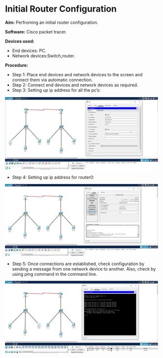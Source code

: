 # **Initial Router Configuration**

**Aim:** Perfroming an initial router configuration.

**Software:** Cisco packet tracer.

**Devices used:**
- End devices: PC.
- Network devices:Switch,router.

**Procedure:**

- Step 1: Place end devices and network devices to the screen and connect them via automatic connection.
- Step 2: Connect end devices and network devices as required.
- Step 3: Setting up ip address for all the pc’s:

![](https://github.com/ayushi424/Computer-Networking-Lab/blob/main/Initial%20Router%20Configuration/Images/r1.jpg)

- Step 4: Setting  up ip address for router0:
 
![](https://github.com/ayushi424/Computer-Networking-Lab/blob/main/Initial%20Router%20Configuration/Images/r2.jpg)

- Step 5: Once connections are established, check configuration by sending a message from one network device to another. Also, check by using ping command in the command line.

![](https://github.com/ayushi424/Computer-Networking-Lab/blob/main/Initial%20Router%20Configuration/Images/r3.jpg)


